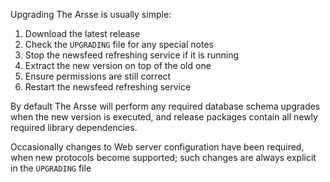 Upgrading The Arsse is usually simple:

1. Download the latest release
2. Check the `UPGRADING` file for any special notes
3. Stop the newsfeed refreshing service if it is running
4. Extract the new version on top of the old one
5. Ensure permissions are still correct
6. Restart the newsfeed refreshing service

By default The Arsse will perform any required database schema upgrades when the new version is executed, and release packages contain all newly required library dependencies. 

Occasionally changes to Web server configuration have been required, when new protocols become supported; such changes are always explicit in the `UPGRADING` file
